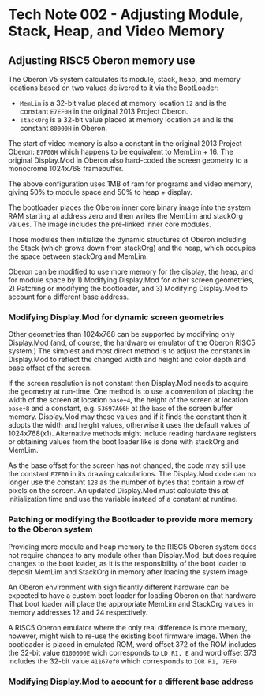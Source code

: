 # Tech Note 002 - Adjusting Module, Stack, Heap, and Video Memory
## Adjusting RISC5 Oberon memory use

The Oberon V5 system calculates its module, stack, heap, and memory locations based on two values delivered to it via the BootLoader: 

* `MemLim` is a 32-bit value placed at memory location `12` and is the constant `E7EF0H` in the original 2013 Project Oberon. 
* `stackOrg` is a 32-bit value placed at memory location `24` and is the constant `80000H` in Oberon.

The start of video memory is also a constant in the original 2013 Project Oberon: `E7F00H` which happens to be equivalent to MemLim + 16. The original Display.Mod in Oberon also hard-coded the screen geometry to a monocrome 1024x768 framebuffer.

The above configuration uses 1MB of ram for programs and video memory, giving 50% to module space and 50% to heap + display.

The bootloader places the Oberon inner core binary image into the system RAM starting at address zero and then writes the MemLim and stackOrg values. The image includes the pre-linked inner core modules. 

Those modules then initialize the dynamic structures of Oberon including the Stack (which grows down from stackOrg) and the heap, which occupies the space between stackOrg and MemLim.

Oberon can be modified to use more memory for the display, the heap, and for module space by 1) Modifying Display.Mod for other screen geometries, 2) Patching or modifying the bootloader, and 3) Modifying Display.Mod to account for a different base address. 

### Modifying Display.Mod for dynamic screen geometries

Other geometries than 1024x768 can be supported by modifying only Display.Mod (and, of course, the hardware or emulator of the Oberon RISC5 system.) The simplest and most direct method is to adjust the constants in Display.Mod to reflect the changed width and height and color depth and base offset of the screen. 

If the screen resolution is not constant then Display.Mod needs to acquire the geometry at run-time. One method is to use a convention of placing the width of the screen at location `base+4`, the height of the screen at location `base+8` and a constant, e.g. `53697A66H` at the `base` of the screen buffer memory. Display.Mod may these values and if it finds the constant then it adopts the width and height values, otherwise it uses the default values of 1024x768(x1).  Alternative methods might include reading hardware registers or obtaining values from the boot loader like is done with stackOrg and MemLim.

As the base offset for the screen has not changed, the code may still use the constant `E7F00` in its drawing calculations. The Display.Mod code can no longer use the constant `128` as the number of bytes that contain a row of pixels on the screen.
 An updated Display.Mod must calculate this at initialization time and use the variable instead of a constant at runtime.
 
### Patching or modifying the Bootloader to provide more memory to the Oberon system

Providing more module and heap memory to the RISC5 Oberon system does not require changes to any module other than Display.Mod, but does require changes to the boot loader, as it is the responsibility of the boot loader to deposit MemLim and StackOrg in memory after loading the system image.

An Oberon environment with significantly different hardware can be expected to have a custom boot loader for loading Oberon on that hardware That boot loader will place the appropriate MemLim and StackOrg values in memory addresses 12 and 24 respectively.

A RISC5 Oberon emulator where the only real difference is more memory, however, might wish to re-use the existing boot firmware image. When the bootloader is placed in emulated ROM, word offset 372 of the ROM includes the 32-bit value `6100000E` wich corresponds to `LD R1, E` and word offset 373 includes the 32-bit value `41167ef0` which corresponds to `IOR R1, 7EF0`

### Modifying Display.Mod to account for a different base address


